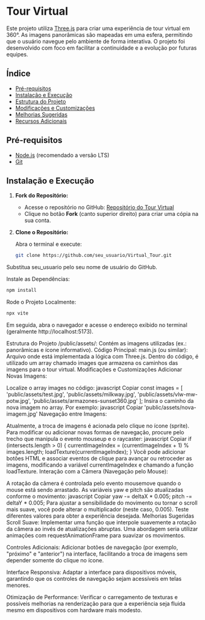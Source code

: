 # Tour Virtual

Este projeto utiliza [Three.js](https://threejs.org/) para criar uma experiência de tour virtual em 360°. As imagens panorâmicas são mapeadas em uma esfera, permitindo que o usuário navegue pelo ambiente de forma interativa. O projeto foi desenvolvido com foco em facilitar a continuidade e a evolução por futuras equipes.

## Índice

- [Pré-requisitos](#pré-requisitos)
- [Instalação e Execução](#instalação-e-execução)
- [Estrutura do Projeto](#estrutura-do-projeto)
- [Modificações e Customizações](#modificações-e-customizações)
- [Melhorias Sugeridas](#melhorias-sugeridas)
- [Recursos Adicionais](#recursos-adicionais)

## Pré-requisitos

- [Node.js](https://nodejs.org/) (recomendado a versão LTS)
- [Git](https://git-scm.com/)

## Instalação e Execução

1. **Fork do Repositório:**

   - Acesse o repositório no GitHub: [Repositório do Tour Virtual](https://github.com/Guglevers/Virtual_Tour)
   - Clique no botão **Fork** (canto superior direito) para criar uma cópia na sua conta.

2. **Clone o Repositório:**

   Abra o terminal e execute:
   ```bash
   git clone https://github.com/seu_usuario/Virtual_Tour.git
Substitua seu_usuario pelo seu nome de usuário do GitHub.

Instale as Dependências:
```bash
npm install
```

Rode o Projeto Localmente:
```bash
npx vite
```

Em seguida, abra o navegador e acesse o endereço exibido no terminal (geralmente http://localhost:5173).

Estrutura do Projeto
/public/assets/: Contém as imagens utilizadas (ex.: panorâmicas e ícone informativo).
Código Principal:
main.js (ou similar): Arquivo onde está implementada a lógica com Three.js.
Dentro do código, é utilizado um array chamado images que armazena os caminhos das imagens para o tour virtual.
Modificações e Customizações
Adicionar Novas Imagens:

Localize o array images no código:
javascript
Copiar
const images = [
  'public/assets/test.jpg', 
  'public/assets/milkway.jpg', 
  'public/assets/vlw-mw-potw.jpg', 
  'public/assets/armazones-sunset360.jpg'
];
Insira o caminho da nova imagem no array. Por exemplo:
javascript
Copiar
'public/assets/nova-imagem.jpg'
Navegação entre Imagens:

Atualmente, a troca de imagens é acionada pelo clique no ícone (sprite). Para modificar ou adicionar novas formas de navegação, procure pelo trecho que manipula o evento mouseup e o raycaster:
javascript
Copiar
if (intersects.length > 0) {
  currentImageIndex = (currentImageIndex + 1) % images.length;
  loadTexture(currentImageIndex);
}
Você pode adicionar botões HTML e associar eventos de clique para avançar ou retroceder as imagens, modificando a variável currentImageIndex e chamando a função loadTexture.
Interação com a Câmera (Navegação pelo Mouse):

A rotação da câmera é controlada pelo evento mousemove quando o mouse está sendo arrastado. As variáveis yaw e pitch são atualizadas conforme o movimento:
javascript
Copiar
yaw -= deltaX * 0.005;
pitch -= deltaY * 0.005;
Para ajustar a sensibilidade do movimento ou tornar o scroll mais suave, você pode alterar o multiplicador (neste caso, 0.005). Teste diferentes valores para obter a experiência desejada.
Melhorias Sugeridas
Scroll Suave:
Implementar uma função que interpole suavemente a rotação da câmera ao invés de atualizações abruptas. Uma abordagem seria utilizar animações com requestAnimationFrame para suavizar os movimentos.

Controles Adicionais:
Adicionar botões de navegação (por exemplo, "próximo" e "anterior") na interface, facilitando a troca de imagens sem depender somente do clique no ícone.

Interface Responsiva:
Adaptar a interface para dispositivos móveis, garantindo que os controles de navegação sejam acessíveis em telas menores.

Otimização de Performance:
Verificar o carregamento de texturas e possíveis melhorias na renderização para que a experiência seja fluida mesmo em dispositivos com hardware mais modesto.
